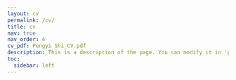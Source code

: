 ```yaml
---
layout: cv
permalink: /cv/
title: cv
nav: true
nav_order: 4
cv_pdf: Pengyi Shi_CV.pdf
description: This is a description of the page. You can modify it in 'pages/_cv.md'. You can also change or remove the top pdf download button.
toc:
  sidebar: left
---
```

